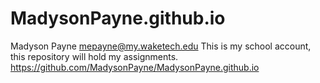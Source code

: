 # MadysonPayne.github.io
Madyson Payne 
mepayne@my.waketech.edu
This is my school account, this repository will hold my assignments.
https://github.com/MadysonPayne/MadysonPayne.github.io
